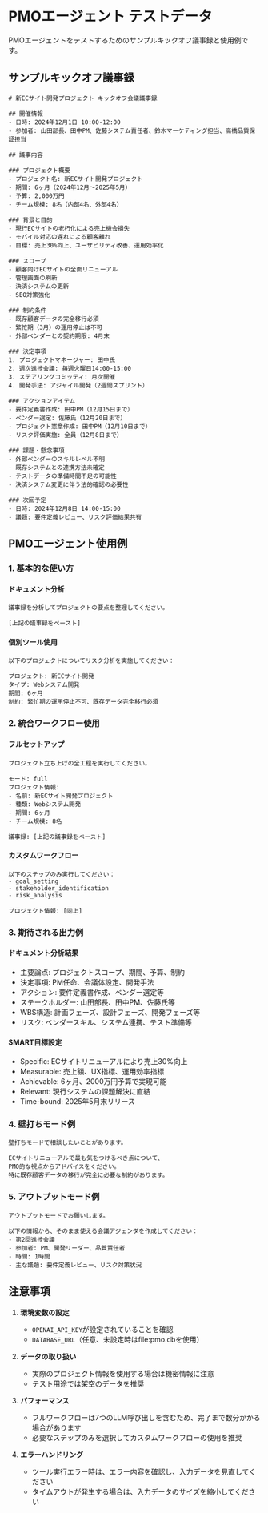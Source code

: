 # PMOエージェント テストデータ

PMOエージェントをテストするためのサンプルキックオフ議事録と使用例です。

## サンプルキックオフ議事録

```
# 新ECサイト開発プロジェクト キックオフ会議議事録

## 開催情報
- 日時: 2024年12月1日 10:00-12:00
- 参加者: 山田部長、田中PM、佐藤システム責任者、鈴木マーケティング担当、高橋品質保証担当

## 議事内容

### プロジェクト概要
- プロジェクト名: 新ECサイト開発プロジェクト
- 期間: 6ヶ月（2024年12月～2025年5月）
- 予算: 2,000万円
- チーム規模: 8名（内部4名、外部4名）

### 背景と目的
- 現行ECサイトの老朽化による売上機会損失
- モバイル対応の遅れによる顧客離れ
- 目標: 売上30%向上、ユーザビリティ改善、運用効率化

### スコープ
- 顧客向けECサイトの全面リニューアル
- 管理画面の刷新
- 決済システムの更新
- SEO対策強化

### 制約条件
- 既存顧客データの完全移行必須
- 繁忙期（3月）の運用停止は不可
- 外部ベンダーとの契約期限: 4月末

### 決定事項
1. プロジェクトマネージャー: 田中氏
2. 週次進捗会議: 毎週火曜日14:00-15:00
3. ステアリングコミッティ: 月次開催
4. 開発手法: アジャイル開発（2週間スプリント）

### アクションアイテム
- 要件定義書作成: 田中PM（12月15日まで）
- ベンダー選定: 佐藤氏（12月20日まで）
- プロジェクト憲章作成: 田中PM（12月10日まで）
- リスク評価実施: 全員（12月8日まで）

### 課題・懸念事項
- 外部ベンダーのスキルレベル不明
- 既存システムとの連携方法未確定
- テストデータの準備時間不足の可能性
- 決済システム変更に伴う法的確認の必要性

### 次回予定
- 日時: 2024年12月8日 14:00-15:00
- 議題: 要件定義レビュー、リスク評価結果共有
```

## PMOエージェント使用例

### 1. 基本的な使い方

#### ドキュメント分析
```
議事録を分析してプロジェクトの要点を整理してください。

[上記の議事録をペースト]
```

#### 個別ツール使用
```
以下のプロジェクトについてリスク分析を実施してください：

プロジェクト: 新ECサイト開発
タイプ: Webシステム開発
期間: 6ヶ月
制約: 繁忙期の運用停止不可、既存データ完全移行必須
```

### 2. 統合ワークフロー使用

#### フルセットアップ
```
プロジェクト立ち上げの全工程を実行してください。

モード: full
プロジェクト情報:
- 名前: 新ECサイト開発プロジェクト
- 種類: Webシステム開発
- 期間: 6ヶ月
- チーム規模: 8名

議事録: [上記の議事録をペースト]
```

#### カスタムワークフロー
```
以下のステップのみ実行してください：
- goal_setting
- stakeholder_identification
- risk_analysis

プロジェクト情報: [同上]
```

### 3. 期待される出力例

#### ドキュメント分析結果
- 主要論点: プロジェクトスコープ、期間、予算、制約
- 決定事項: PM任命、会議体設定、開発手法
- アクション: 要件定義書作成、ベンダー選定等
- ステークホルダー: 山田部長、田中PM、佐藤氏等
- WBS構造: 計画フェーズ、設計フェーズ、開発フェーズ等
- リスク: ベンダースキル、システム連携、テスト準備等

#### SMART目標設定
- Specific: ECサイトリニューアルにより売上30%向上
- Measurable: 売上額、UX指標、運用効率指標
- Achievable: 6ヶ月、2000万円予算で実現可能
- Relevant: 現行システムの課題解決に直結
- Time-bound: 2025年5月末リリース

### 4. 壁打ちモード例

```
壁打ちモードで相談したいことがあります。

ECサイトリニューアルで最も気をつけるべき点について、
PMO的な視点からアドバイスをください。
特に既存顧客データの移行が完全に必要な制約があります。
```

### 5. アウトプットモード例

```
アウトプットモードでお願いします。

以下の情報から、そのまま使える会議アジェンダを作成してください：
- 第2回進捗会議
- 参加者: PM、開発リーダー、品質責任者
- 時間: 1時間
- 主な議題: 要件定義レビュー、リスク対策状況
```

## 注意事項

1. **環境変数の設定**
   - `OPENAI_API_KEY`が設定されていることを確認
   - `DATABASE_URL`（任意、未設定時はfile:pmo.dbを使用）

2. **データの取り扱い**
   - 実際のプロジェクト情報を使用する場合は機密情報に注意
   - テスト用途では架空のデータを推奨

3. **パフォーマンス**
   - フルワークフローは7つのLLM呼び出しを含むため、完了まで数分かかる場合があります
   - 必要なステップのみを選択してカスタムワークフローの使用を推奨

4. **エラーハンドリング**
   - ツール実行エラー時は、エラー内容を確認し、入力データを見直してください
   - タイムアウトが発生する場合は、入力データのサイズを縮小してください